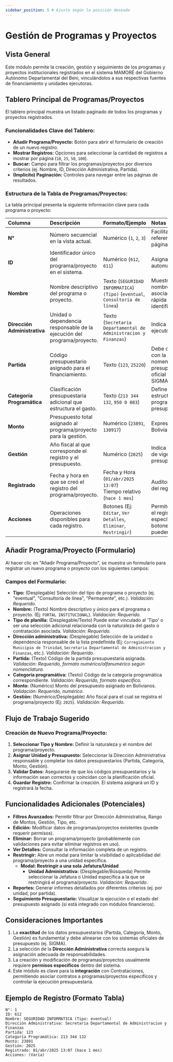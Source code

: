 ```yaml
---
sidebar_position: 5 # Ajusta según la posición deseada
---
```


# Gestión de Programas y Proyectos

## Vista General

Este módulo permite la creación, gestión y seguimiento de los programas y proyectos institucionales registrados en el sistema MAMORÉ del Gobierno Autónomo Departamental del Beni, vinculándolos a sus respectivas fuentes de financiamiento y unidades ejecutoras.

## Tablero Principal de Programas/Proyectos

El tablero principal muestra un listado paginado de todos los programas y proyectos registrados.

### Funcionalidades Clave del Tablero:

*   **Añadir Programa/Proyecto:** Botón para abrir el formulario de creación de un nuevo registro.
*   **Mostrar Registros:** Opciones para seleccionar la cantidad de registros a mostrar por página (`10`, `25`, `50`, `100`).
*   **Buscar:** Campo para filtrar los programas/proyectos por diversos criterios (ej. Nombre, ID, Dirección Administrativa, Partida).
*   **(Implícito) Paginación:** Controles para navegar entre las páginas de resultados.

### Estructura de la Tabla de Programas/Proyectos:

La tabla principal presenta la siguiente información clave para cada programa o proyecto:

| Columna                  | Descripción                                                                                             | Formato/Ejemplo                                                                                                | Notas                                                                                                                                  |
| :----------------------- | :------------------------------------------------------------------------------------------------------ | :------------------------------------------------------------------------------------------------------------- | :------------------------------------------------------------------------------------------------------------------------------------- |
| **N°**                   | Número secuencial en la vista actual.                                                                   | Numérico (`1`, `2`, `3`)                                                                                       | Facilita la referencia en la página actual.                                                                                            |
| **ID**                   | Identificador único del programa/proyecto en el sistema.                                                | Numérico (`612`, `611`)                                                                                        | Asignado automáticamente.                                                                                                              |
| **Nombre**               | Nombre descriptivo del programa o proyecto.                                                             | Texto (`SEGURIDAD INFORMATICA`) <br/> `(Tipo)` (`eventual`, `Consultoría de línea`)                             | Muestra el nombre y el tipo asociado para rápida identificación.                                                                       |
| **Dirección Administrativa**| Unidad o dependencia responsable de la ejecución del programa/proyecto.                                 | Texto (`Secretaria Departamental de Administracion y Finanzas`)                                                | Indica la unidad ejecutora.                                                                                                            |
| **Partida**              | Código presupuestario asignado para el financiamiento.                                                  | Texto (`123`, `25220`)                                                                                         | Debe coincidir con la nomenclatura presupuestaria oficial (ej. SIGMA).                                                                 |
| **Categoría Programática**| Clasificación presupuestaria adicional que estructura el gasto.                                         | Texto (`213 344 132`, `950 0 083`)                                                                             | Define la estructura programática del presupuesto.                                                                                     |
| **Monto**                | Presupuesto total asignado al programa/proyecto para la gestión.                                        | Numérico (`23891`, `130917`)                                                                                   | Expresado en Bolivianos (Bs.).                                                                                                         |
| **Gestión**              | Año fiscal al que corresponde el registro y el presupuesto.                                             | Numérico (`2025`)                                                                                              | Indica el periodo de vigencia presupuestaria.                                                                                          |
| **Registrado**           | Fecha y hora en que se creó el registro del programa/proyecto.                                          | Fecha y Hora (`01/abr/2025 13:07`) <br/> Tiempo relativo (`hace 1 mes`)                                         | Auditoría básica del registro.                                                                                                         |
| **Acciones**             | Operaciones disponibles para cada registro.                                                             | Botones (Ej: `Editar`, `Ver Detalles`, `Eliminar`, `Restringir`)                                               | Permite gestionar el registro específico (los botones exactos pueden variar).                                                          |

## Añadir Programa/Proyecto (Formulario)

Al hacer clic en "Añadir Programa/Proyecto", se muestra un formulario para registrar un nuevo programa o proyecto con los siguientes campos:

### Campos del Formulario:

*   **Tipo:** (Desplegable) Selección del tipo de programa o proyecto (ej. "eventual", "Consultoría de línea", "Permanente", etc.). *Validación: Requerido.*
*   **Nombre:** (Texto) Nombre descriptivo y único para el programa o proyecto. (Ej: `FORTAL INSTITUCIONAL`). *Validación: Requerido.*
*   **Tipo de planilla:** (Desplegable/Texto) Puede estar vinculado al 'Tipo' o ser una selección adicional relacionada con la naturaleza del gasto o contratación asociada. *Validación: Requerido.*
*   **Dirección administrativa:** (Desplegable) Selección de la unidad o dependencia responsable de la lista predefinida (Ej: `Corregimiento Municipio de Trinidad`, `Secretaria Departamental de Administracion y Finanzas`, etc.). *Validación: Requerido.*
*   **Partida:** (Texto) Código de la partida presupuestaria asignada. *Validación: Requerido, formato numérico/alfanumérico según nomenclatura.*
*   **Categoría programátiva:** (Texto) Código de la categoría programática correspondiente. *Validación: Requerido, formato específico.*
*   **Monto:** (Numérico) Monto del presupuesto asignado en Bolivianos. *Validación: Requerido, numérico.*
*   **Gestión:** (Numérico/Desplegable) Año fiscal para el cual se registra el programa/proyecto (Ej: `2025`). *Validación: Requerido.*

## Flujo de Trabajo Sugerido

### Creación de Nuevo Programa/Proyecto:

1.  **Seleccionar Tipo y Nombre:** Definir la naturaleza y el nombre del programa/proyecto.
2.  **Asignar Unidad y Presupuesto:** Seleccionar la Dirección Administrativa responsable y completar los datos presupuestarios (Partida, Categoría, Monto, Gestión).
3.  **Validar Datos:** Asegurarse de que los códigos presupuestarios y la información sean correctos y coincidan con la planificación oficial.
4.  **Guardar Registro:** Confirmar la creación. El sistema asignará un ID y registrará la fecha.

## Funcionalidades Adicionales (Potenciales)

*   **Filtros Avanzados:** Permitir filtrar por Dirección Administrativa, Rango de Montos, Gestión, Tipo, etc.
*   **Edición:** Modificar datos de programas/proyectos existentes (puede requerir permisos).
*   **Eliminar:** Borrar un programa/proyecto (probablemente con validaciones para evitar eliminar registros en uso).
*   **Ver Detalles:** Consultar la información completa de un registro.
*   **Restringir:** Abre un modal para limitar la visibilidad o aplicabilidad del programa/proyecto a una unidad específica.
    *   **Modal: Restringir a una sola Jefatura/Unidad**
        *   **Unidad Administrativa:** (Desplegable/Búsqueda) Permite seleccionar la Jefatura o Unidad específica a la que se restringirá el programa/proyecto. *Validación: Requerido.*
*   **Reportes:** Generar informes detallados por diferentes criterios (ej. por unidad, por partida).
*   **Seguimiento Presupuestario:** Visualizar la ejecución o el estado del presupuesto asignado (si está integrado con módulos financieros).

## Consideraciones Importantes

1.  La **exactitud** de los datos presupuestarios (Partida, Categoría, Monto, Gestión) es fundamental y debe alinearse con los sistemas oficiales de presupuesto (ej. SIGMA).
2.  La selección de la **Dirección Administrativa** correcta asegura la asignación adecuada de responsabilidades.
3.  La creación y modificación de programas/proyectos usualmente requiere **permisos específicos** dentro del sistema.
4.  Este módulo es clave para la **integración** con Contrataciones, permitiendo asociar contratos a programas/proyectos específicos y controlar la ejecución presupuestaria.

## Ejemplo de Registro (Formato Tabla)

```plaintext
N°: 1
ID: 612
Nombre: SEGURIDAD INFORMATICA (Tipo: eventual)
Dirección Administrativa: Secretaria Departamental de Administracion y Finanzas
Partida: 123
Categoría Programática: 213 344 132
Monto: 23891
Gestión: 2025
Registrado: 01/abr/2025 13:07 (hace 1 mes)
Acciones: (Varía)
```